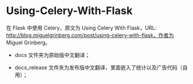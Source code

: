 Using-Celery-With-Flask
=======================

在 Flask 中使用 Celery，原文为 Using Celery With Flask，URL: http://blog.miguelgrinberg.com/post/using-celery-with-flask，作者为 Miguel Grinberg。

* docs 文件夹为原始版中文翻译；

* docs_release 文件夹为发布版中文翻译，里面嵌入了统计以及广告代码（自用）；